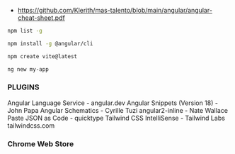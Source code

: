 - https://github.com/Klerith/mas-talento/blob/main/angular/angular-cheat-sheet.pdf

```sh
npm list -g

npm install -g @angular/cli

npm create vite@latest

ng new my-app
```

### PLUGINS
Angular Language Service - angular.dev
Angular Snippets (Version 18) - John Papa
Angular Schematics - Cyrille Tuzi
angular2-inline - Nate Wallace
Paste JSON as Code - quicktype
Tailwind CSS IntelliSense - Tailwind Labs tailwindcss.com

### Chrome Web Store